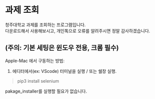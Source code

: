 # 과제 조회
청주대학교 과제를 조회하는 프로그램입니다.  
다운로드해서 사용해보시고, 개인톡으로 오류를 알려주시면 정말 감사하겠습니다.  
  
(주의: 기본 세팅은 윈도우 전용, 크롬 필수)  
----------------------------------------------------------------------------
Apple-Mac 에서 구동하는 방법:  
1. 에디터에서(ex: VScode) 터미널을 실행 / 또는 쉘창 실행.
> pip3 install selenium
  
pakage_installer를 실행할 필요가 없습니다.

